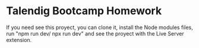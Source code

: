 # Talendig Bootcamp Homework

If you need see this proyect, you can clone it, install the Node modules files, run "npm run dev/ npx run dev" and see the proyect with the Live Server extension. 